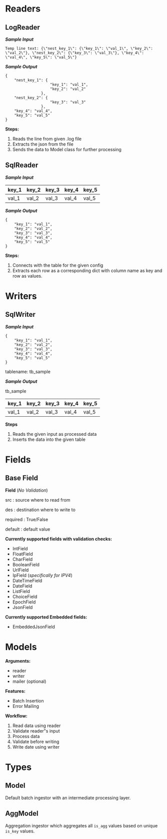 **Readers**
============

## **LogReader** 

**_Sample Input_**

```
Temp line text: {\"nest_key_1\": {\"key_1\": \"val_1\", \"key_2\": \"val_2\"}, \"nest_key_2\": {\"key_3\": \"val_3\"}, \"key_4\": \"val_4\", \"key_5\": \"val_5\"}
```

**_Sample Output_**

```
{
    "nest_key_1": {
                    "key_1": "val_1",
                    "key_2": "val_2"
                },
    "nest_key_2": {
                    "key_3": "val_3"
                },
    "key_4": "val_4",
    "key_5": "val_5"
}
```

**Steps:**

1. Reads the line from given .log file
2. Extracts the json from the file
3. Sends the data to Model class for further processing


## **SqlReader**

**_Sample Input_**


key_1|key_2|key_3|key_4|key_5
-----|----|------|-----|-----
val_1|val_2|val_3|val_4|val_5


**_Sample Output_**

```
{
    "key_1": "val_1",
    "key_2": "val_2",
    "key_3": "val_3",
    "key_4": "val_4",
    "key_5": "val_5"
}
```

**Steps:**

1. Connects with the table for the given config
2. Extracts each row as a corresponding dict with column name as key and row as values.


**Writers**
==========


## **SqlWriter**

**_Sample Input_**

```
{
    "key_1": "val_1",
    "key_2": "val_2",
    "key_3": "val_3",
    "key_4": "val_4",
    "key_5": "val_5"
}
```

tablename: tb_sample

**_Sample Output_**

tb_sample

|key_1|key_2|key_3|key_4|key_5|
|-----|-----|-----|-----|-----|
|val_1|val_2|val_3|val_4|val_5|

**Steps**

1. Reads the given input as processed data
2. Inserts the data into the given table


**Fields**
==========

## **Base Field**

**Field** (_No Validation_)

src : source where to read from

des : destination where to write to

required : True/False

default : default value

**Currently supported fields with validation checks:**

* IntField
* FloatField
* CharField
* BooleanField
* UrlField
* IpField (_specifically for IPV4_)
* DateTimeField
* DateField
* ListField
* ChoiceField
* EpochField
* JsonField

**Currently supported Embedded fields:**

* EmbeddedJsonField

**Models**
==========

**Arguments:**

* reader
* writer
* mailer (optional)

**Features:**

* Batch Insertion
* Error Mailing

**Workflow:**

1. Read data using reader
2. Validate reader"s input
3. Process data
4. Validate before writing
5. Write date using writer

# **Types**

## **Model**

Default batch ingestor with an intermediate processing layer.

## **AggModel**

Aggregation ingestor which aggregates all `is_agg` values based on unique `is_key` values.